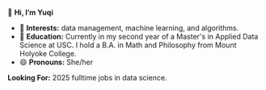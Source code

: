 👋 **Hi, I’m Yuqi**

- 👀 **Interests:** data management, machine learning, and algorithms.
- 🌱 **Education:** Currently in my second year of a Master's in Applied Data Science at USC. I hold a B.A. in Math and Philosophy from Mount Holyoke College.
- 😄 **Pronouns:** She/her

**Looking For:**  2025 fulltime jobs in data science.


<!---
YuqisMatrix/YuqisMatrix is a ✨ special ✨ repository because its `README.md` (this file) appears on your GitHub profile.
You can click the Preview link to take a look at your changes.
--->
